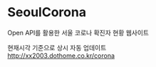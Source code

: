 # SeoulCorona
Open API를 활용한 서울 코로나 확진자 현황 웹사이트

현재시각 기준으로 상시 자동 업데이트 <br>
http://xx2003.dothome.co.kr/corona

